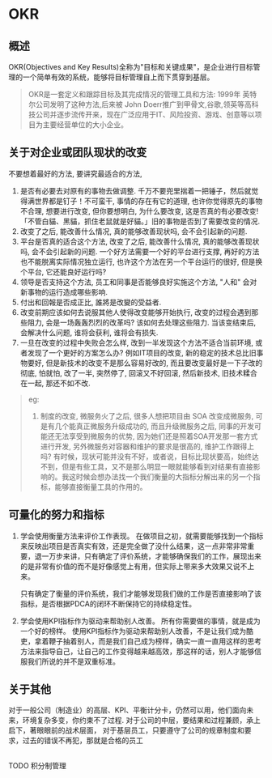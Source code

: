 # OKR

## 概述

OKR(Objectives and Key Results)全称为"目标和关键成果"，是企业进行目标管理的一个简单有效的系统，能够将目标管理自上而下贯穿到基层。

> OKR是一套定义和跟踪目标及其完成情况的管理工具和方法: 1999年 英特尔公司发明了这种方法,后来被 John Doerr推广到甲骨文,谷歌,领英等高科技公司并逐步流传开来，现在广泛应用于IT、风险投资、游戏、创意等以项目为主要经营单位的大小企业。

## 关于对企业或团队现状的改变

不要想着最好的方法, 要讲究最适合的方法, 

1. 是否有必要去对原有的事物去做调整.
   千万不要兜里揣着一把锤子，然后就觉得满世界都是钉子！不可蛮干, 事情的存在有它的道理, 
   也许你觉得原先的事物不合理, 想要进行改变, 但你要想明白, 为什么要改变, 这是否真的有必要改变!
   「不管白貓、黑貓，抓住老鼠就是好貓。」旧的事物是否到了需要改变的情况.
2. 改变了之后, 能改善什么情况, 真的能够改善现状吗, 会不会引起新的问题.
3. 平台是否真的适合这个方法, 改变了之后, 能改善什么情况, 真的能够改善现状吗, 会不会引起新的问题.
   一个好方法需要一个好的平台进行支撑, 再好的方法也不能脱离实际情况独立运行, 也许这个方法在另一个平台运行的很好, 但是换个平台, 它还能良好运行吗?
4. 领导是否支持这个方法, 员工和同事是否能够良好实施这个方法, "人和" 会对新事物的运行造成哪些影响.
5. 付出和回報是否成正比, 誰將是改變的受益者.
6. 改变前期应该如何去说服其他人使得改变能够开始执行, 改变的过程会遇到那些阻力, 会是一场轰轰烈烈的改革吗? 该如何去处理这些阻力. 当该变结束后, 会解决什么问题, 谁将会获利, 谁将会有损失.
7. 一旦在改变的过程中失败会怎么样, 改到一半发现这个方法不适合当前环境, 或者发现了一个更好的方案怎么办?
   例如IT项目的改变, 新的稳定的技术总比旧事物要好, 但是新技术的改变不是那么容易好改的, 而且要改变最好是一下子改的彻底, 怕就怕, 改了一半, 突然停了, 回滚又不好回滚, 然后新技术, 旧技术糅合在一起, 那还不如不改.

> eg: 
> 1. 制度的改变, 
> 微服务火了之后, 很多人想把项目由 SOA 改变成微服务, 可是有几个能真正微服务升级成功的, 而且升级微服务之后, 同事的开发可能还无法享受到微服务的优势, 因为她们还是照着SOA开发那一套方式进行开发, 另外微服务对容器和维护的要求是很高的, 维护工作跟得上吗?
> 有时候，现状可能并没有不好，或者说，目标比现状要高，始终达不到，但是有些工具，又不是那么明显一眼就能够看到对结果有直接影响的。我这时候会想办法找一个我们衡量的大指标分解出来的另一个指标，能够直接衡量工具的作用的。

## 可量化的努力和指标

1. 学会使用衡量方法来评价工作表现。
    在做项目之初，就需要能够找到一个指标来反映出项目是否真实有效，还是完全做了没什么结果，这一点非常非常重要，退一万步来讲，只有确定了评价系统，才能够确保我们的工作，展现出来的是非常有价值的而不是好像感觉上有用，但实际上带来多大效果又说不上来。

    只有确定了衡量的评价系统，我们才能够发现我们做的工作是否直接影响了该指标，是否根据PDCA的闭环不断保持它的持续稳定性。
2. 学会使用KPI指标作为驱动来帮助别人改善。
   所有你需要做的事情，就是成为一个好的榜样。
   使用KPI指标作为驱动来帮助别人改善，不是让我们成为酷吏，拿着鞭子抽着别人，而是我们自己成为榜样，确实一直一直用这样的思考方法来指导自己，让自己的工作变得越来越高效，那这样的话，别人才能够信服我们所说的并不是双重标准。

## 关于其他

对于一般公司（制造业）的高层、KPI、平衡计分卡，仍然可以用，他们面向未来，环境复杂多变，你约束不了过程.
对于公司的中层，要结果和过程兼顾，承上启下，著眼眼前的战术层面，
对于基层员工，只要遵守了公司的规章制度和要求，过去的错误不再犯，那就是合格的员工

## 
TODO 积分制管理

